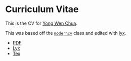# Curriculum Vitae

This is the CV for [Yong Wen Chua](https://github.com/lawliet89).

This was based off the [`moderncv`](https://www.ctan.org/pkg/moderncv?lang=en) class and
edited with [lyx](https://www.lyx.org/).

- [PDF](cv.pdf)
- [Lyx](cv.lyx)
- [Tex](cv.tex)
